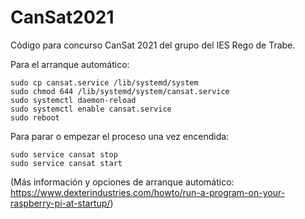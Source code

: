 # CanSat2021

Código para concurso CanSat 2021 del grupo del IES Rego de Trabe.

Para el arranque automático:

    sudo cp cansat.service /lib/systemd/system
    sudo chmod 644 /lib/systemd/system/cansat.service
    sudo systemctl daemon-reload
    sudo systemctl enable cansat.service
    sudo reboot

Para parar o empezar el proceso una vez encendida:

    sudo service cansat stop
    sudo service cansat start
    
(Más información y opciones de arranque automático: https://www.dexterindustries.com/howto/run-a-program-on-your-raspberry-pi-at-startup/)
